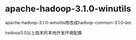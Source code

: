 # apache-hadoop-3.1.0-winutils

apache-hadoop-3.1.0-winutils修改成hadoop-common-3.1.0-bin

hadoop3.0以上版本的本地开发环境配置
